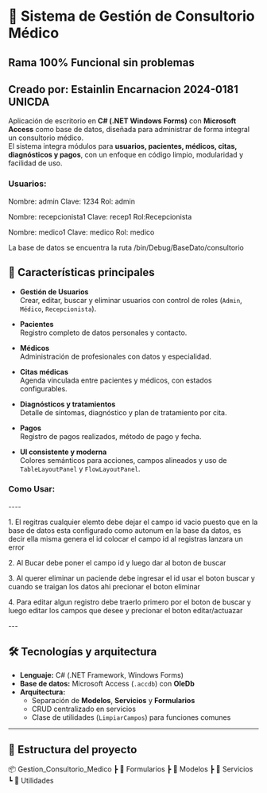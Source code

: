 

<h1>🏥 Sistema de Gestión de Consultorio Médico</h1>

<h2>Rama 100% Funcional sin problemas</h2>

Creado por:
Estainlin Encarnacion 2024-0181
UNICDA
---
Aplicación de escritorio en **C# (.NET Windows Forms)** con **Microsoft Access** como base de datos, diseñada para administrar de forma integral un consultorio médico.  
El sistema integra módulos para **usuarios, pacientes, médicos, citas, diagnósticos y pagos**, con un enfoque en código limpio, modularidad y facilidad de uso.

<h3>Usuarios:</h3> 
<p>Nombre: admin  Clave: 1234 Rol: admin</p>
<p>Nombre: recepcionista1 Clave: recep1 Rol:Recepcionista</p>
<p>Nombre: medico1 Clave: medico Rol: medico</p>
<p>La base de datos se encuentra la ruta /bin/Debug/BaseDato/consultorio </p>

## 📌 Características principales

- **Gestión de Usuarios**  
  Crear, editar, buscar y eliminar usuarios con control de roles (`Admin`, `Médico`, `Recepcionista`).

- **Pacientes**  
  Registro completo de datos personales y contacto.

- **Médicos**  
  Administración de profesionales con datos y especialidad.

- **Citas médicas**  
  Agenda vinculada entre pacientes y médicos, con estados configurables.

- **Diagnósticos y tratamientos**  
  Detalle de síntomas, diagnóstico y plan de tratamiento por cita.

- **Pagos**  
  Registro de pagos realizados, método de pago y fecha.

- **UI consistente y moderna**  
  Colores semánticos para acciones, campos alineados y uso de `TableLayoutPanel` y `FlowLayoutPanel`.

<h3>Como Usar: </h3>
----
<p>1. El regitras cualquier elemto debe dejar el campo id vacio puesto que en la base de datos esta configurado como autonum en la base da datos, es decir ella misma genera el id colocar el campo id al registras lanzara un error</p>

<p>2. Al Bucar debe poner el campo id y luego dar al boton de buscar</p>
<p>3. Al querer eliminar un paciende debe ingresar el id usar el boton buscar y cuando se traigan los datos ahi precionar el boton eliminar</p>
<p>4. Para editar algun registro debe traerlo primero por el boton de buscar y luego editar los campos que desee y precionar el boton editar/actuazar</p>
---

## 🛠️ Tecnologías y arquitectura

- **Lenguaje:** C# (.NET Framework, Windows Forms)  
- **Base de datos:** Microsoft Access (`.accdb`) con **OleDb**  
- **Arquitectura:**  
  - Separación de **Modelos**, **Servicios** y **Formularios**  
  - CRUD centralizado en servicios  
  - Clase de utilidades (`LimpiarCampos`) para funciones comunes

---
## 📂 Estructura del proyecto
📦 Gestion_Consultorio_Medico 
┣ 📂 Formularios 
┣ 📂 Modelos 
┣ 📂 Servicios 
┗ 📂 Utilidades
